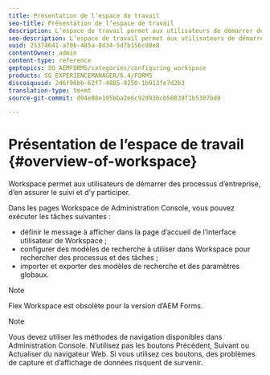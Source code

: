 ```yaml
---
title: Présentation de l’espace de travail
seo-title: Présentation de l’espace de travail
description: L’espace de travail permet aux utilisateurs de démarrer des processus d’entreprise, d’en assurer le suivi et d’y participer. Vous allez en découvrir davantage sur l’espace de travail.
seo-description: L’espace de travail permet aux utilisateurs de démarrer des processus d’entreprise, d’en assurer le suivi et d’y participer. Vous allez en découvrir davantage sur l’espace de travail.
uuid: 25374641-a70b-485a-8d34-5d7b156c08e8
contentOwner: admin
content-type: reference
geptopics: SG_AEMFORMS/categories/configuring_workspace
products: SG_EXPERIENCEMANAGER/6.4/FORMS
discoiquuid: 2d6f90bb-62f7-4805-9250-1b913fe7d2b3
translation-type: tm+mt
source-git-commit: d04e08e105bba2e6c92d93bcb58839f1b5307bd8

---
```



# Présentation de l’espace de travail {#overview-of-workspace}

Workspace permet aux utilisateurs de démarrer des processus d’entreprise, d’en assurer le suivi et d’y participer.

Dans les pages Workspace de Administration Console, vous pouvez exécuter les tâches suivantes :

* définir le message à afficher dans la page d’accueil de l’interface utilisateur de Workspace ;
* configurer des modèles de recherche à utiliser dans Workspace pour rechercher des processus et des tâches ;
* importer et exporter des modèles de recherche et des paramètres globaux.

>[!NOTE]
>
>Flex Workspace est obsolète pour la version d’AEM Forms.

>[!NOTE]
>
>Vous devez utiliser les méthodes de navigation disponibles dans Administration Console. N’utilisez pas les boutons Précédent, Suivant ou Actualiser du navigateur Web. Si vous utilisez ces boutons, des problèmes de capture et d’affichage de données risquent de survenir.

